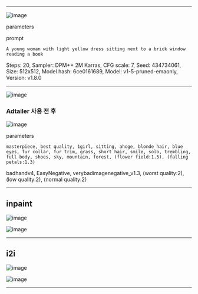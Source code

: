 

---
![image](https://raw.githubusercontent.com/RyuHaJung/AI_Project/268cd7424a1a0430d20e336f6099666c82d5cb5d/%ED%94%84%EB%A1%AC%ED%94%84%ED%8A%B8%20%ED%85%8C%EC%8A%A4%ED%8A%B8/00001-434734061.png)

parameters

prompt
```
A young woman with light yellow dress sitting next to a brick window reading a book
```
Steps: 20, Sampler: DPM++ 2M Karras, CFG scale: 7, Seed: 434734061, Size: 512x512, Model hash: 6ce0161689, Model: v1-5-pruned-emaonly, Version: v1.8.0

---



![image](https://raw.githubusercontent.com/RyuHaJung/AI_Project/f36c3b399636ca8a87668ebb2cd5304064c4570c/%ED%94%84%EB%A1%AC%ED%94%84%ED%8A%B8%20%ED%85%8C%EC%8A%A4%ED%8A%B8/00089-2226655729.png)

### Adtailer 사용 전 후

![image](https://raw.githubusercontent.com/RyuHaJung/AI_Project/f36c3b399636ca8a87668ebb2cd5304064c4570c/%ED%94%84%EB%A1%AC%ED%94%84%ED%8A%B8%20%ED%85%8C%EC%8A%A4%ED%8A%B8/00090-2226655729.png)

parameters
```
masterpiece, best quality, 1girl, sitting, ahoge, blonde hair, blue eyes, fur collar, fur trim, grass, short hair, smile, solo, trembling, full body, shoes, sky, mountain, forest, (flower field:1.5), (falling petals:1.3)

```
badhandv4, EasyNegative, verybadimagenegative_v1.3, (worst quality:2), (low quality:2), (normal quality:2)


---
inpaint
---

![image](https://github.com/RyuHaJung/AI_Project/blob/main/%ED%94%84%EB%A1%AC%ED%94%84%ED%8A%B8%20%ED%85%8C%EC%8A%A4%ED%8A%B8/00003-1532018021.png?raw=true)

![image](https://github.com/RyuHaJung/AI_Project/blob/main/%ED%94%84%EB%A1%AC%ED%94%84%ED%8A%B8%20%ED%85%8C%EC%8A%A4%ED%8A%B8/00009-286583656.png?raw=true)

---
i2i
---

![image](https://github.com/RyuHaJung/AI_Project/blob/main/%ED%94%84%EB%A1%AC%ED%94%84%ED%8A%B8%20%ED%85%8C%EC%8A%A4%ED%8A%B8/%EA%B7%B8%EB%A6%BC1.png?raw=true)

![image](https://github.com/RyuHaJung/AI_Project/blob/main/%ED%94%84%EB%A1%AC%ED%94%84%ED%8A%B8%20%ED%85%8C%EC%8A%A4%ED%8A%B8/00019-3830771731.png?raw=true)

---